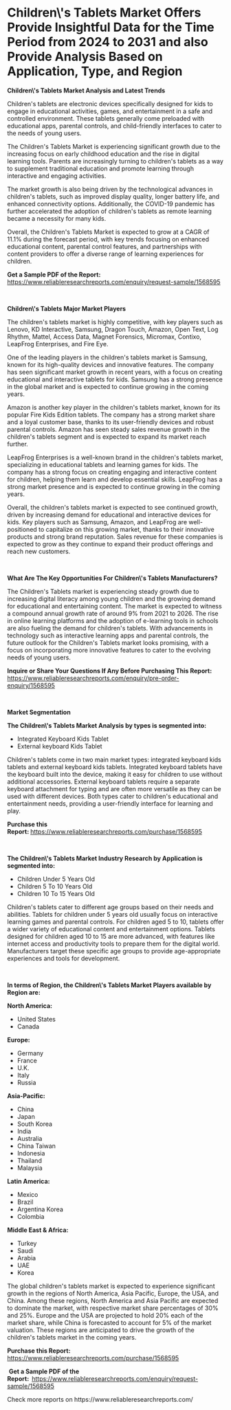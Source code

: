<p><h1>Children\'s Tablets Market Offers Provide Insightful Data for the Time Period from 2024 to 2031 and also Provide Analysis Based on Application, Type, and Region</h1></p><p><strong>Children\'s Tablets Market Analysis and Latest Trends</strong></p>
<p><p>Children's tablets are electronic devices specifically designed for kids to engage in educational activities, games, and entertainment in a safe and controlled environment. These tablets generally come preloaded with educational apps, parental controls, and child-friendly interfaces to cater to the needs of young users.</p><p>The Children's Tablets Market is experiencing significant growth due to the increasing focus on early childhood education and the rise in digital learning tools. Parents are increasingly turning to children's tablets as a way to supplement traditional education and promote learning through interactive and engaging activities.</p><p>The market growth is also being driven by the technological advances in children's tablets, such as improved display quality, longer battery life, and enhanced connectivity options. Additionally, the COVID-19 pandemic has further accelerated the adoption of children's tablets as remote learning became a necessity for many kids.</p><p>Overall, the Children's Tablets Market is expected to grow at a CAGR of 11.1% during the forecast period, with key trends focusing on enhanced educational content, parental control features, and partnerships with content providers to offer a diverse range of learning experiences for children.</p></p>
<p><strong>Get a Sample PDF of the Report:&nbsp;</strong> <a href="https://www.reliableresearchreports.com/enquiry/request-sample/1568595">https://www.reliableresearchreports.com/enquiry/request-sample/1568595</a></p>
<p>&nbsp;</p>
<p><strong>Children\'s Tablets Major Market Players</strong></p>
<p><p>The children's tablets market is highly competitive, with key players such as Lenovo, KD Interactive, Samsung, Dragon Touch, Amazon, Open Text, Log Rhythm, Mattel, Access Data, Magnet Forensics, Micromax, Contixo, LeapFrog Enterprises, and Fire Eye. </p><p>One of the leading players in the children's tablets market is Samsung, known for its high-quality devices and innovative features. The company has seen significant market growth in recent years, with a focus on creating educational and interactive tablets for kids. Samsung has a strong presence in the global market and is expected to continue growing in the coming years.</p><p>Amazon is another key player in the children's tablets market, known for its popular Fire Kids Edition tablets. The company has a strong market share and a loyal customer base, thanks to its user-friendly devices and robust parental controls. Amazon has seen steady sales revenue growth in the children's tablets segment and is expected to expand its market reach further.</p><p>LeapFrog Enterprises is a well-known brand in the children's tablets market, specializing in educational tablets and learning games for kids. The company has a strong focus on creating engaging and interactive content for children, helping them learn and develop essential skills. LeapFrog has a strong market presence and is expected to continue growing in the coming years.</p><p>Overall, the children's tablets market is expected to see continued growth, driven by increasing demand for educational and interactive devices for kids. Key players such as Samsung, Amazon, and LeapFrog are well-positioned to capitalize on this growing market, thanks to their innovative products and strong brand reputation. Sales revenue for these companies is expected to grow as they continue to expand their product offerings and reach new customers.</p></p>
<p>&nbsp;</p>
<p><strong>What Are The Key Opportunities For Children\'s Tablets Manufacturers?</strong></p>
<p><p>The Children's Tablets market is experiencing steady growth due to increasing digital literacy among young children and the growing demand for educational and entertaining content. The market is expected to witness a compound annual growth rate of around 9% from 2021 to 2026. The rise in online learning platforms and the adoption of e-learning tools in schools are also fueling the demand for children's tablets. With advancements in technology such as interactive learning apps and parental controls, the future outlook for the Children's Tablets market looks promising, with a focus on incorporating more innovative features to cater to the evolving needs of young users.</p></p>
<p><strong>Inquire or Share Your Questions If Any Before Purchasing This Report:</strong> <a href="https://www.reliableresearchreports.com/enquiry/pre-order-enquiry/1568595">https://www.reliableresearchreports.com/enquiry/pre-order-enquiry/1568595</a></p>
<p>&nbsp;</p>
<p><strong>Market Segmentation</strong></p>
<p><strong>The Children\'s Tablets Market Analysis by types is segmented into:</strong></p>
<p><ul><li>Integrated Keyboard Kids Tablet</li><li>External keyboard Kids Tablet</li></ul></p>
<p><p>Children's tablets come in two main market types: integrated keyboard kids tablets and external keyboard kids tablets. Integrated keyboard tablets have the keyboard built into the device, making it easy for children to use without additional accessories. External keyboard tablets require a separate keyboard attachment for typing and are often more versatile as they can be used with different devices. Both types cater to children's educational and entertainment needs, providing a user-friendly interface for learning and play.</p></p>
<p><strong>Purchase this Report:&nbsp;</strong><a href="https://www.reliableresearchreports.com/purchase/1568595">https://www.reliableresearchreports.com/purchase/1568595</a></p>
<p>&nbsp;</p>
<p><strong>The Children\'s Tablets Market Industry Research by Application is segmented into:</strong></p>
<p><ul><li>Children Under 5 Years Old</li><li>Children 5 To 10 Years Old</li><li>Children 10 To 15 Years Old</li></ul></p>
<p><p>Children's tablets cater to different age groups based on their needs and abilities. Tablets for children under 5 years old usually focus on interactive learning games and parental controls. For children aged 5 to 10, tablets offer a wider variety of educational content and entertainment options. Tablets designed for children aged 10 to 15 are more advanced, with features like internet access and productivity tools to prepare them for the digital world. Manufacturers target these specific age groups to provide age-appropriate experiences and tools for development.</p></p>
<p>&nbsp;</p>
<p><strong>In terms of Region, the Children\'s Tablets Market Players available by Region are:</strong></p>
<p>
    <p> <strong> North America: </strong>
        <ul>
            <li>United States</li>
            <li>Canada</li>
        </ul>
        </p> 
    <p> <strong> Europe: </strong>
        <ul>
            <li>Germany</li>
            <li>France</li>
            <li>U.K.</li>
            <li>Italy</li>
            <li>Russia</li>
        </ul>
        </p> 
    <p> <strong> Asia-Pacific: </strong>
        <ul>
            <li>China</li>
            <li>Japan</li>
            <li>South Korea</li>
            <li>India</li>
            <li>Australia</li>
            <li>China Taiwan</li>
            <li>Indonesia</li>
            <li>Thailand</li>
            <li>Malaysia</li>
        </ul>
        </p> 
    <p> <strong> Latin America: </strong>
        <ul>
            <li>Mexico</li>
            <li>Brazil</li>
            <li>Argentina Korea</li>
            <li>Colombia</li>
        </ul>
        </p> 
    <p> <strong> Middle East & Africa: </strong>
        <ul>
            <li>Turkey</li>
            <li>Saudi</li>
            <li>Arabia</li>
            <li>UAE</li>
            <li>Korea</li>
        </ul>
    </p>
    </p>
<p><p>The global children's tablets market is expected to experience significant growth in the regions of North America, Asia Pacific, Europe, the USA, and China. Among these regions, North America and Asia Pacific are expected to dominate the market, with respective market share percentages of 30% and 25%. Europe and the USA are projected to hold 20% each of the market share, while China is forecasted to account for 5% of the market valuation. These regions are anticipated to drive the growth of the children's tablets market in the coming years.</p></p>
<p><strong>Purchase this Report: </strong><a href="https://www.reliableresearchreports.com/purchase/1568595">https://www.reliableresearchreports.com/purchase/1568595</a></p>
<p>&nbsp;<strong>Get a Sample PDF of the Report:&nbsp;&nbsp;</strong><a href="https://www.reliableresearchreports.com/enquiry/request-sample/1568595">https://www.reliableresearchreports.com/enquiry/request-sample/1568595</a></p>
<p><strong></strong></p>
<p>Check more reports on https://www.reliableresearchreports.com/</p>